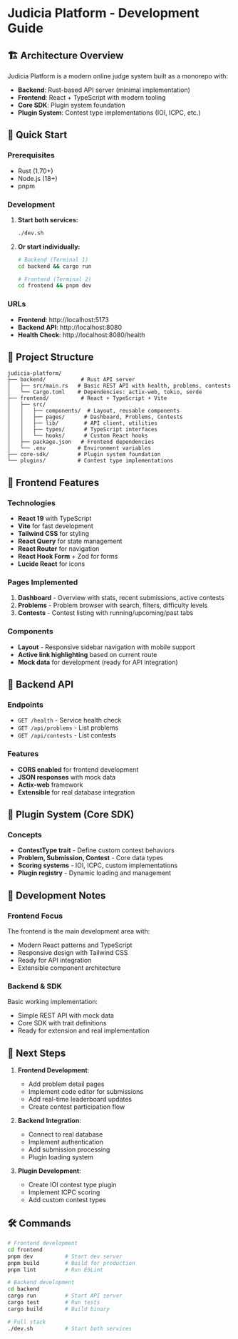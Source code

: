 # Judicia Platform - Development Guide

## 🏗️ Architecture Overview

Judicia Platform is a modern online judge system built as a monorepo with:

- **Backend**: Rust-based API server (minimal implementation)
- **Frontend**: React + TypeScript with modern tooling
- **Core SDK**: Plugin system foundation
- **Plugin System**: Contest type implementations (IOI, ICPC, etc.)

## 🚀 Quick Start

### Prerequisites
- Rust (1.70+)
- Node.js (18+)
- pnpm

### Development

1. **Start both services:**
   ```bash
   ./dev.sh
   ```

2. **Or start individually:**
   ```bash
   # Backend (Terminal 1)
   cd backend && cargo run

   # Frontend (Terminal 2)  
   cd frontend && pnpm dev
   ```

### URLs
- **Frontend**: http://localhost:5173
- **Backend API**: http://localhost:8080
- **Health Check**: http://localhost:8080/health

## 📁 Project Structure

```
judicia-platform/
├── backend/           # Rust API server
│   ├── src/main.rs   # Basic REST API with health, problems, contests
│   └── Cargo.toml    # Dependencies: actix-web, tokio, serde
├── frontend/          # React + TypeScript + Vite
│   ├── src/
│   │   ├── components/  # Layout, reusable components
│   │   ├── pages/      # Dashboard, Problems, Contests
│   │   ├── lib/        # API client, utilities
│   │   ├── types/      # TypeScript interfaces
│   │   └── hooks/      # Custom React hooks
│   ├── package.json   # Frontend dependencies
│   └── .env          # Environment variables
├── core-sdk/         # Plugin system foundation
└── plugins/          # Contest type implementations
```

## 🎨 Frontend Features

### Technologies
- **React 19** with TypeScript
- **Vite** for fast development
- **Tailwind CSS** for styling
- **React Query** for state management
- **React Router** for navigation
- **React Hook Form** + Zod for forms
- **Lucide React** for icons

### Pages Implemented
1. **Dashboard** - Overview with stats, recent submissions, active contests
2. **Problems** - Problem browser with search, filters, difficulty levels
3. **Contests** - Contest listing with running/upcoming/past tabs

### Components
- **Layout** - Responsive sidebar navigation with mobile support
- **Active link highlighting** based on current route
- **Mock data** for development (ready for API integration)

## 🔧 Backend API

### Endpoints
- `GET /health` - Service health check
- `GET /api/problems` - List problems
- `GET /api/contests` - List contests

### Features
- **CORS enabled** for frontend development
- **JSON responses** with mock data
- **Actix-web** framework
- **Extensible** for real database integration

## 🔌 Plugin System (Core SDK)

### Concepts
- **ContestType trait** - Define custom contest behaviors
- **Problem, Submission, Contest** - Core data types
- **Scoring systems** - IOI, ICPC, custom implementations
- **Plugin registry** - Dynamic loading and management

## 📝 Development Notes

### Frontend Focus
The frontend is the main development area with:
- Modern React patterns and TypeScript
- Responsive design with Tailwind CSS
- Ready for API integration
- Extensible component architecture

### Backend & SDK
Basic working implementation:
- Simple REST API with mock data
- Core SDK with trait definitions
- Ready for extension and real implementation

## 🚀 Next Steps

1. **Frontend Development**:
   - Add problem detail pages
   - Implement code editor for submissions
   - Add real-time leaderboard updates
   - Create contest participation flow

2. **Backend Integration**:
   - Connect to real database
   - Implement authentication
   - Add submission processing
   - Plugin loading system

3. **Plugin Development**:
   - Create IOI contest type plugin
   - Implement ICPC scoring
   - Add custom contest types

## 🛠️ Commands

```bash
# Frontend development
cd frontend
pnpm dev          # Start dev server
pnpm build        # Build for production
pnpm lint         # Run ESLint

# Backend development  
cd backend
cargo run         # Start API server
cargo test        # Run tests
cargo build       # Build binary

# Full stack
./dev.sh          # Start both services
```
